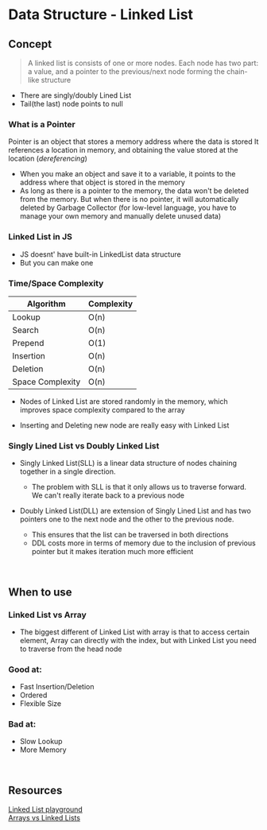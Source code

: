 # Data Structure - Linked List

## Concept

> A linked list is consists of one or more nodes. Each node has two part: a value, and a pointer to the previous/next node forming the chain-like structure

- There are singly/doubly Lined List
- Tail(the last) node points to null

### What is a Pointer

Pointer is an object that stores a memory address where the data is stored
It references a location in memory, and obtaining the value stored at the location (_dereferencing_)

- When you make an object and save it to a variable, it points to the address where that object is stored in the memory
- As long as there is a pointer to the memory, the data won't be deleted from the memory. But when there is no pointer, it will automatically deleted by Garbage Collector (for low-level language, you have to manage your own memory and manually delete unused data)

### Linked List in JS

- JS doesnt' have built-in LinkedList data structure
- But you can make one

### Time/Space Complexity

| Algorithm        | Complexity |
| ---------------- | ---------- |
| Lookup           | O(n)       |
| Search           | O(n)       |
| Prepend          | O(1)       |
| Insertion        | O(n)       |
| Deletion         | O(n)       |
| Space Complexity | O(n)       |

- Nodes of Linked List are stored randomly in the memory, which improves space complexity compared to the array

- Inserting and Deleting new node are really easy with Linked List

### Singly Lined List vs Doubly Linked List

- Singly Linked List(SLL) is a linear data structure of nodes chaining together in a single direction.

  - The problem with SLL is that it only allows us to traverse forward. We can't really iterate back to a previous node

- Doubly Linked List(DLL) are extension of Singly Lined List and has two pointers one to the next node and the other to the previous node.
  - This ensures that the list can be traversed in both directions
  - DDL costs more in terms of memory due to the inclusion of previous pointer but it makes iteration much more efficient

<br />

## When to use

### Linked List vs Array

- The biggest different of Linked List with array is that to access certain element, Array can directly with the index, but with Linked List you need to traverse from the head node

### Good at:

- Fast Insertion/Deletion
- Ordered
- Flexible Size

### Bad at:

- Slow Lookup
- More Memory

<br />

## Resources

[Linked List playground](https://visualgo.net/en/list)\
[Arrays vs Linked Lists](https://www.youtube.com/watch?v=DyG9S9nAlUM)
